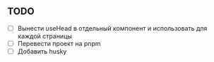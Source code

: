 ## TODO

- [ ] Вынести useHead в отдельный компонент и использовать для каждой страницы
- [ ] Перевести проект на pnpm
- [ ] Добавить husky